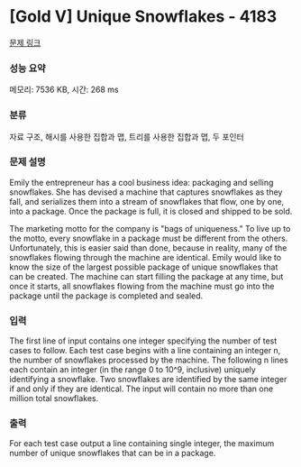 # [Gold V] Unique Snowflakes - 4183 

[문제 링크](https://www.acmicpc.net/problem/4183) 

### 성능 요약

메모리: 7536 KB, 시간: 268 ms

### 분류

자료 구조, 해시를 사용한 집합과 맵, 트리를 사용한 집합과 맵, 두 포인터

### 문제 설명

<p>Emily the entrepreneur has a cool business idea: packaging and selling snowflakes. She has devised a machine that captures snowflakes as they fall, and serializes them into a stream of snowflakes that flow, one by one, into a package. Once the package is full, it is closed and shipped to be sold.</p>

<p>The marketing motto for the company is "bags of uniqueness." To live up to the motto, every snowflake in a package must be different from the others. Unfortunately, this is easier said than done, because in reality, many of the snowflakes flowing through the machine are identical. Emily would like to know the size of the largest possible package of unique snowflakes that can be created. The machine can start filling the package at any time, but once it starts, all snowflakes flowing from the machine must go into the package until the package is completed and sealed.</p>

### 입력 

 <p>The first line of input contains one integer specifying the number of test cases to follow. Each test case begins with a line containing an integer n, the number of snowflakes processed by the machine. The following n lines each contain an integer (in the range 0 to 10^9, inclusive) uniquely identifying a snowflake. Two snowflakes are identified by the same integer if and only if they are identical. The input will contain no more than one million total snowflakes.</p>

### 출력 

 <p>For each test case output a line containing single integer, the maximum number of unique snowflakes that can be in a package.</p>

